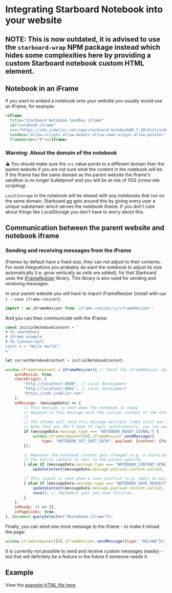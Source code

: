 # Integrating Starboard Notebook into your website

## NOTE: This is now outdated, it is advised to use the `starboard-wrap` NPM package instead which hides some complexities here by providing a custom Starboard notebook custom HTML element.

## Notebook in an iFrame
If you want to embed a notebook onto your website you usually would use an iFrame, for example:

```html
<iframe
  title="Starboard Notebook Sandbox iFrame"
  id="notebook-iframe"
  src="https://cdn.jsdelivr.net/npm/starboard-notebook@0.7.10/dist/index.html"
  sandbox="allow-scripts allow-modals allow-same-origin allow-pointer-lock allow-top-navigation-by-user-activation allow-forms allow-downloads"
  frameborder="0"></iframe>
```

### Warning: About the domain of the notebook

⚠️ You should make sure the `src` value points to a different domain than the parent website if you are not sure what the content in the notebook will be. If the iframe has the same domain as the parent website the iframe's sandbox is no longer bulletproof and you will be at risk of XSS (cross site scripting).

`LocalStorage` in the notebook will be shared with any notebooks that run on the same domain. Starboard.gg gets around this by giving every user a unique subdomain which serves the notebook iframe. If you don't care about things like LocalStorage you don't have to worry about this.


## Communication between the parent website and notebook iframe

### Sending and receiving messages from the iFrame
iFrames by default have a fixed size, they can not adjust to their contents. For most integrations you probably do want the notebook to adjust its size automatically (i.e. grow vertically as cells are added), for that Starboard uses the [iFrameResizer](https://github.com/davidjbradshaw/iframe-resizer) library. This library is also used for sending and receiving messages.

In your parent website you will have to import iFrameResizer (install with `npm i --save iframe-resizer`):

```javascript
import * as iFrameResizer from 'iframe-resizer/js/iframeResizer';
```

And you can then communicate with the iFrame:

```javascript
const initialNotebookContent = `
# %% [markdown]
# iFrame example
# %% [javascript]
const x = "Hello world!"
x`

let currentNotebookContent = initialNotebookContent;

window.iFrameComponent = iFrameResizer({ // Check the iframeResizer docs&code for the options here
    autoResize: true,
    checkOrigin: [
        "http://localhost:8080", // Local development
        "http://localhost:8081", // Local development
        "https://cdn.jsdelivr.net"
    ],
    onMessage: (messageData) => {
        // This message is sent when the notebook is ready
        // Respond to this message with the initial content of the notebook.
        //
        // The iFrame will send this message multiple times until you set the content.
        // Note that you don't have to reply synchronously: you can wait for the content to be loaded from say a remote server
        if (messageData.message.type === "NOTEBOOK_READY_SIGNAL") {
            window.iFrameComponent[0].iFrameResizer.sendMessage({
                type: "NOTEBOOK_SET_INIT_DATA", payload: {content: {format: "string", value: initialNotebookContent}}
        });

        // Whenever the notebook content gets changed (e.g. a character is typed)
        // the entire content is sent to the parent website.
        } else if (messageData.message.type === "NOTEBOOK_CONTENT_UPDATE") {
            updateContent(messageData.message.payload.content.value);

        // This signal is sent when a save shortcut (e.g. cmd+s on mac) is pressed.
        } else if (messageData.message.type === "NOTEBOOK_SAVE_REQUEST") {
            updateContent(messageData.message.payload.content.value);
            save(); // Implement your own save function..
        }
    },
    onReady: () => {},
    inPageLinks: true,
}, document.querySelector("#notebook-iframe"));
```

Finally, you can send one more message to the iframe - to make it reload the page:

```javascript
window.iFrameComponent[0].iFrameResizer.sendMessage({type: "RELOAD"});
```

It is currently not possible to send and receive custom messages (easily) - but that will definitely be a feature in the future if someone needs it.

## Example

View the [example HTML file here](https://raw.githack.com/gzuidhof/starboard-notebook/master/docs/integration-example.html).




